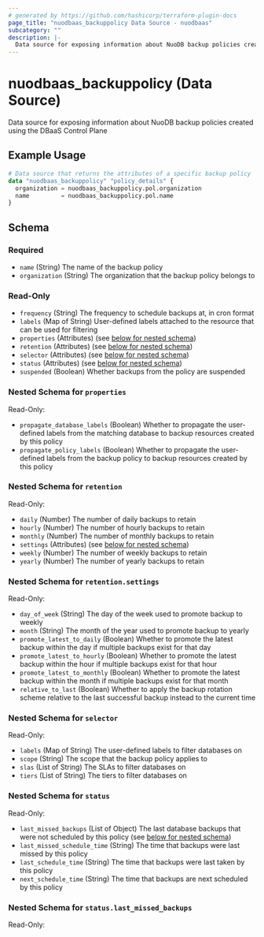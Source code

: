 ```yaml
---
# generated by https://github.com/hashicorp/terraform-plugin-docs
page_title: "nuodbaas_backuppolicy Data Source - nuodbaas"
subcategory: ""
description: |-
  Data source for exposing information about NuoDB backup policies created using the DBaaS Control Plane
---
```


# nuodbaas_backuppolicy (Data Source)

Data source for exposing information about NuoDB backup policies created using the DBaaS Control Plane

## Example Usage

```terraform
# Data source that returns the attributes of a specific backup policy
data "nuodbaas_backuppolicy" "policy_details" {
  organization = nuodbaas_backuppolicy.pol.organization
  name         = nuodbaas_backuppolicy.pol.name
}
```

<!-- schema generated by tfplugindocs -->
## Schema

### Required

- `name` (String) The name of the backup policy
- `organization` (String) The organization that the backup policy belongs to

### Read-Only

- `frequency` (String) The frequency to schedule backups at, in cron format
- `labels` (Map of String) User-defined labels attached to the resource that can be used for filtering
- `properties` (Attributes) (see [below for nested schema](#nestedatt--properties))
- `retention` (Attributes) (see [below for nested schema](#nestedatt--retention))
- `selector` (Attributes) (see [below for nested schema](#nestedatt--selector))
- `status` (Attributes) (see [below for nested schema](#nestedatt--status))
- `suspended` (Boolean) Whether backups from the policy are suspended

<a id="nestedatt--properties"></a>
### Nested Schema for `properties`

Read-Only:

- `propagate_database_labels` (Boolean) Whether to propagate the user-defined labels from the matching database to backup resources created by this policy
- `propagate_policy_labels` (Boolean) Whether to propagate the user-defined labels from the backup policy to backup resources created by this policy


<a id="nestedatt--retention"></a>
### Nested Schema for `retention`

Read-Only:

- `daily` (Number) The number of daily backups to retain
- `hourly` (Number) The number of hourly backups to retain
- `monthly` (Number) The number of monthly backups to retain
- `settings` (Attributes) (see [below for nested schema](#nestedatt--retention--settings))
- `weekly` (Number) The number of weekly backups to retain
- `yearly` (Number) The number of yearly backups to retain

<a id="nestedatt--retention--settings"></a>
### Nested Schema for `retention.settings`

Read-Only:

- `day_of_week` (String) The day of the week used to promote backup to weekly
- `month` (String) The month of the year used to promote backup to yearly
- `promote_latest_to_daily` (Boolean) Whether to promote the latest backup within the day if multiple backups exist for that day
- `promote_latest_to_hourly` (Boolean) Whether to promote the latest backup within the hour if multiple backups exist for that hour
- `promote_latest_to_monthly` (Boolean) Whether to promote the latest backup within the month if multiple backups exist for that month
- `relative_to_last` (Boolean) Whether to apply the backup rotation scheme relative to the last successful backup instead to the current time



<a id="nestedatt--selector"></a>
### Nested Schema for `selector`

Read-Only:

- `labels` (Map of String) The user-defined labels to filter databases on
- `scope` (String) The scope that the backup policy applies to
- `slas` (List of String) The SLAs to filter databases on
- `tiers` (List of String) The tiers to filter databases on


<a id="nestedatt--status"></a>
### Nested Schema for `status`

Read-Only:

- `last_missed_backups` (List of Object) The last database backups that were not scheduled by this policy (see [below for nested schema](#nestedatt--status--last_missed_backups))
- `last_missed_schedule_time` (String) The time that backups were last missed by this policy
- `last_schedule_time` (String) The time that backups were last taken by this policy
- `next_schedule_time` (String) The time that backups are next scheduled by this policy

<a id="nestedatt--status--last_missed_backups"></a>
### Nested Schema for `status.last_missed_backups`

Read-Only:
